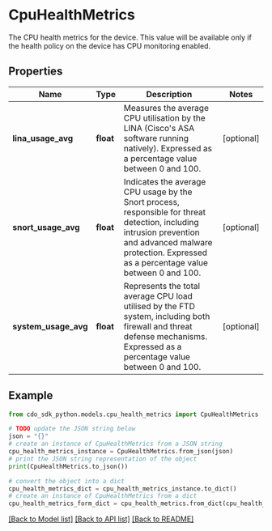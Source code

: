 # CpuHealthMetrics

The CPU health metrics for the device. This value will be available only if the health policy on the device has CPU monitoring enabled.

## Properties

Name | Type | Description | Notes
------------ | ------------- | ------------- | -------------
**lina_usage_avg** | **float** | Measures the average CPU utilisation by the LINA (Cisco&#39;s ASA software running natively). Expressed as a percentage value between 0 and 100. | [optional] 
**snort_usage_avg** | **float** | Indicates the average CPU usage by the Snort process, responsible for threat detection, including intrusion prevention and advanced malware protection. Expressed as a percentage value between 0 and 100. | [optional] 
**system_usage_avg** | **float** | Represents the total average CPU load utilised by the FTD system, including both firewall and threat defense mechanisms. Expressed as a percentage value between 0 and 100. | [optional] 

## Example

```python
from cdo_sdk_python.models.cpu_health_metrics import CpuHealthMetrics

# TODO update the JSON string below
json = "{}"
# create an instance of CpuHealthMetrics from a JSON string
cpu_health_metrics_instance = CpuHealthMetrics.from_json(json)
# print the JSON string representation of the object
print(CpuHealthMetrics.to_json())

# convert the object into a dict
cpu_health_metrics_dict = cpu_health_metrics_instance.to_dict()
# create an instance of CpuHealthMetrics from a dict
cpu_health_metrics_form_dict = cpu_health_metrics.from_dict(cpu_health_metrics_dict)
```
[[Back to Model list]](../README.md#documentation-for-models) [[Back to API list]](../README.md#documentation-for-api-endpoints) [[Back to README]](../README.md)


